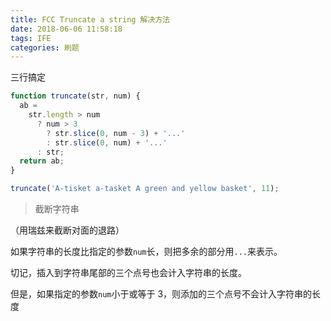 ```yaml
---
title: FCC Truncate a string 解决方法
date: 2018-06-06 11:58:18
tags: IFE
categories: 刷题
---
```


三行搞定

```javascript
function truncate(str, num) {
  ab =
    str.length > num
      ? num > 3
        ? str.slice(0, num - 3) + '...'
        : str.slice(0, num) + '...'
      : str;
  return ab;
}

truncate('A-tisket a-tasket A green and yellow basket', 11);
```

<!-- more -->

> 截断字符串

（用瑞兹来截断对面的退路）

如果字符串的长度比指定的参数`num`长，则把多余的部分用`...`来表示。

切记，插入到字符串尾部的三个点号也会计入字符串的长度。

但是，如果指定的参数`num`小于或等于 3，则添加的三个点号不会计入字符串的长度
